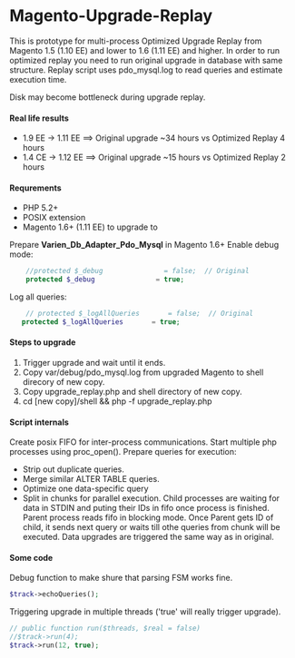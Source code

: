 Magento-Upgrade-Replay
======================

This is prototype for multi-process Optimized Upgrade Replay from Magento 1.5 (1.10 EE) and lower to 1.6 (1.11 EE) and higher.
In order to run optimized replay you need to run original upgrade in database with same structure.
Replay script uses pdo_mysql.log to read queries and estimate execution time.

Disk may become bottleneck during upgrade replay.

#### Real life results
* 1.9 EE -> 1.11 EE ==> Original upgrade ~34 hours vs Optimized Replay 4 hours
* 1.4 CE -> 1.12 EE ==> Original upgrade ~15 hours vs Optimized Replay 2 hours

#### Requrements
* PHP 5.2+
* POSIX extension
* Magento 1.6+ (1.11 EE) to upgrade to

Prepare **Varien_Db_Adapter_Pdo_Mysql** in Magento 1.6+
Enable debug mode:
```php
    //protected $_debug               = false;  // Original
    protected $_debug               = true;
```
Log all queries:
```php
    // protected $_logAllQueries       = false;  // Original
   protected $_logAllQueries       = true;
```

#### Steps to upgrade
1. Trigger upgrade and wait until it ends.
2. Copy var/debug/pdo_mysql.log from upgraded Magento to shell direcory of new copy.
3. Copy upgrade_replay.php and shell directory of new copy.
4. cd [new copy]/shell && php -f upgrade_replay.php

#### Script internals

Create posix FIFO for inter-process communications.
Start multiple php processes using proc_open().
Prepare queries for execution:
* Strip out duplicate queries. 
* Merge similar ALTER TABLE queries.
* Optimize one data-specific query
* Split in chunks for parallel execution.
Child processes are waiting for data in STDIN and puting their IDs in fifo once process is finished.
Parent process reads fifo in blocking mode. 
Once Parent gets ID of child, it sends next query or waits till othe queries from chunk will be executed. 
Data upgrades are triggered the same way as in original.

#### Some code
Debug function to make shure that parsing FSM works fine. 
```php
$track->echoQueries(); 
```
Triggering upgrade in multiple threads ('true' will really trigger upgrade).
```php
// public function run($threads, $real = false)    
//$track->run(4);
$track->run(12, true);
```



